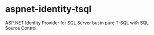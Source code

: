 # aspnet-identity-tsql
ASP.NET Identity Provider for SQL Server but in pure T-SQL with SQL Source Control.
